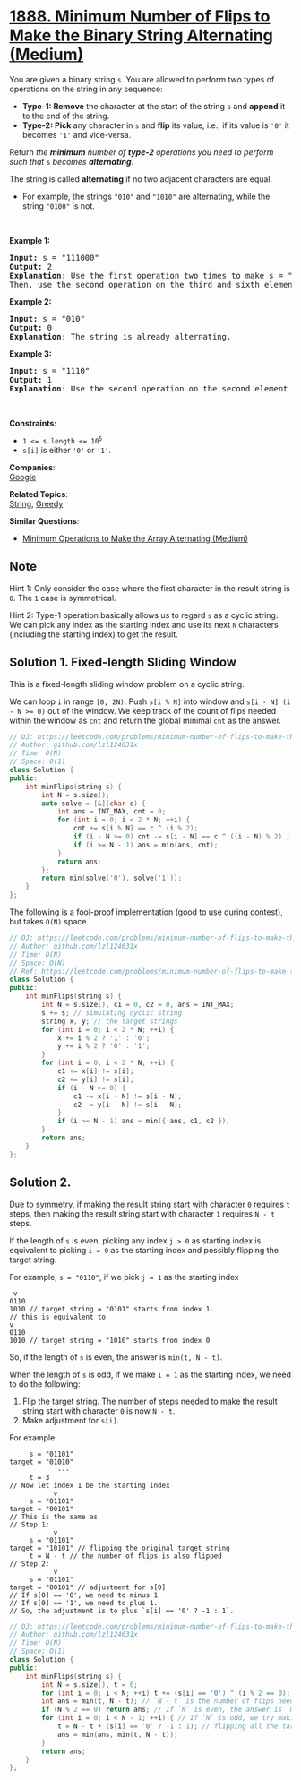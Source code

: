 # [1888. Minimum Number of Flips to Make the Binary String Alternating (Medium)](https://leetcode.com/problems/minimum-number-of-flips-to-make-the-binary-string-alternating/)

<p>You are given a binary string <code>s</code>. You are allowed to perform two types of operations on the string in any sequence:</p>

<ul>
	<li><strong>Type-1: Remove</strong> the character at the start of the string <code>s</code> and <strong>append</strong> it to the end of the string.</li>
	<li><strong>Type-2: Pick</strong> any character in <code>s</code> and <strong>flip</strong> its value, i.e., if its value is <code>'0'</code> it becomes <code>'1'</code> and vice-versa.</li>
</ul>

<p>Return <em>the <strong>minimum</strong> number of <strong>type-2</strong> operations you need to perform</em> <em>such that </em><code>s</code> <em>becomes <strong>alternating</strong>.</em></p>

<p>The string is called <strong>alternating</strong> if no two adjacent characters are equal.</p>

<ul>
	<li>For example, the strings <code>"010"</code> and <code>"1010"</code> are alternating, while the string <code>"0100"</code> is not.</li>
</ul>

<p>&nbsp;</p>
<p><strong>Example 1:</strong></p>

<pre><strong>Input:</strong> s = "111000"
<strong>Output:</strong> 2
<strong>Explanation</strong>: Use the first operation two times to make s = "100011".
Then, use the second operation on the third and sixth elements to make s = "10<u>1</u>01<u>0</u>".
</pre>

<p><strong>Example 2:</strong></p>

<pre><strong>Input:</strong> s = "010"
<strong>Output:</strong> 0
<strong>Explanation</strong>: The string is already alternating.
</pre>

<p><strong>Example 3:</strong></p>

<pre><strong>Input:</strong> s = "1110"
<strong>Output:</strong> 1
<strong>Explanation</strong>: Use the second operation on the second element to make s = "1<u>0</u>10".
</pre>

<p>&nbsp;</p>
<p><strong>Constraints:</strong></p>

<ul>
	<li><code>1 &lt;= s.length &lt;= 10<sup>5</sup></code></li>
	<li><code>s[i]</code> is either <code>'0'</code> or <code>'1'</code>.</li>
</ul>


**Companies**:  
[Google](https://leetcode.com/company/google)

**Related Topics**:  
[String](https://leetcode.com/tag/string/), [Greedy](https://leetcode.com/tag/greedy/)

**Similar Questions**:
* [Minimum Operations to Make the Array Alternating (Medium)](https://leetcode.com/problems/minimum-operations-to-make-the-array-alternating/)


## Note

Hint 1: Only consider the case where the first character in the result string is `0`. The `1` case is symmetrical.

Hint 2: Type-1 operation basically allows us to regard `s` as a cyclic string. We can pick any index as the starting index and use its next `N` characters (including the starting index) to get the result. 

## Solution 1. Fixed-length Sliding Window

This is a fixed-length sliding window problem on a cyclic string.

We can loop `i` in range `[0, 2N)`. Push `s[i % N]` into window and `s[i - N] (i - N >= 0)` out of the window. We keep track of the count of flips needed within the window as `cnt` and return the global minimal `cnt` as the answer.

```cpp
// OJ: https://leetcode.com/problems/minimum-number-of-flips-to-make-the-binary-string-alternating/
// Author: github.com/lzl124631x
// Time: O(N)
// Space: O(1)
class Solution {
public:
    int minFlips(string s) {
        int N = s.size();
        auto solve = [&](char c) {
            int ans = INT_MAX, cnt = 0;
            for (int i = 0; i < 2 * N; ++i) {
                cnt += s[i % N] == c ^ (i % 2);
                if (i - N >= 0) cnt -= s[i - N] == c ^ ((i - N) % 2) ;
                if (i >= N - 1) ans = min(ans, cnt);
            }
            return ans;
        };
        return min(solve('0'), solve('1'));
    }
};
```

The following is a fool-proof implementation (good to use during contest), but takes `O(N)` space.

```cpp
// OJ: https://leetcode.com/problems/minimum-number-of-flips-to-make-the-binary-string-alternating/
// Author: github.com/lzl124631x
// Time: O(N)
// Space: O(N)
// Ref: https://leetcode.com/problems/minimum-number-of-flips-to-make-the-binary-string-alternating/discuss/1253874/C%2B%2B-Solution-sliding-window.-O(N)
class Solution {
public:
    int minFlips(string s) {
        int N = s.size(), c1 = 0, c2 = 0, ans = INT_MAX;
        s += s; // simulating cyclic string
        string x, y; // the target strings
        for (int i = 0; i < 2 * N; ++i) {
            x += i % 2 ? '1' : '0';
            y += i % 2 ? '0' : '1';
        }
        for (int i = 0; i < 2 * N; ++i) {
            c1 += x[i] != s[i];
            c2 += y[i] != s[i];
            if (i - N >= 0) {
                c1 -= x[i - N] != s[i - N];
                c2 -= y[i - N] != s[i - N];
            }
            if (i >= N - 1) ans = min({ ans, c1, c2 });
        }
        return ans;
    }
};
```

## Solution 2.

Due to symmetry, if making the result string start with character `0` requires `t` steps, then making the result string start with character `1` requires `N - t` steps.

If the length of `s` is even, picking any index `j > 0` as starting index is equivalent to picking `i = 0` as the starting index and possibly flipping the target string. 

For example, `s = "0110"`, if we pick `j = 1` as the starting index 

```
 v
0110
1010 // target string = "0101" starts from index 1.
// this is equivalent to 
v
0110
1010 // target string = "1010" starts from index 0
```

So, if the length of `s` is even, the answer is `min(t, N - t)`.

When the length of `s` is odd, if we make `i = 1` as the starting index, we need to do the following:

1. Flip the target string. The number of steps needed to make the result string start with character `0` is now `N - t`.
2. Make adjustment for `s[i]`.

For example:

```
     s = "01101"
target = "01010"
            ---
     t = 3
// Now let index 1 be the starting index
           v
     s = "01101"
target = "00101"
// This is the same as
// Step 1:
           v
     s = "01101"
target = "10101" // flipping the original target string
     t = N - t // the number of flips is also flipped
// Step 2:
           v
     s = "01101"
target = "00101" // adjustment for s[0]
// If s[0] == '0', we need to minus 1
// If s[0] == '1', we need to plus 1.
// So, the adjustment is to plus `s[i] == '0' ? -1 : 1`.
```

```cpp
// OJ: https://leetcode.com/problems/minimum-number-of-flips-to-make-the-binary-string-alternating/
// Author: github.com/lzl124631x
// Time: O(N)
// Space: O(1)
class Solution {
public:
    int minFlips(string s) {
        int N = s.size(), t = 0;
        for (int i = 0; i < N; ++i) t += (s[i] == '0') ^ (i % 2 == 0); // `t` is the number of flips needed to make the result string start with character `0`.
        int ans = min(t, N - t); // `N - t` is the number of flips needed to make the result string start with character `1`.
        if (N % 2 == 0) return ans; // If `N` is even, the answer is `min(t, N - t)`.
        for (int i = 0; i < N - 1; ++i) { // If `N` is odd, we try making `i+1` as the starting index
            t = N - t + (s[i] == '0' ? -1 : 1); // flipping all the target characters make t -> N - t. We need adjust for `s[i]`.
            ans = min(ans, min(t, N - t));
        }
        return ans;
    }
};
```